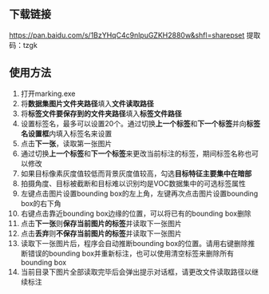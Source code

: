 ## 下载链接

https://pan.baidu.com/s/1BzYHqC4c9nlpuGZKH2880w&shfl=sharepset 提取码：tzgk

## 使用方法
1. 打开marking.exe
2. 将**数据集图片文件夹路径**填入**文件读取路径**
3. 将**标签文件要保存到的文件夹路径**填入**标签文件路径**
4. 设置标签名，最多可以设置20个。通过切换**上一个标签**和**下一个标签**并向**标签名设置框**内填入标签名来设置
5. 点击**下一张**，读取第一张图片
6. 通过切换**上一个标签**和**下一个标签**来更改当前标注的标签，期间标签名称也可以修改
7. 如果目标像素灰度值较低而背景灰度值较高，勾选**目标特征主要集中在暗部**
8. 拍摄角度、目标被截断和目标难以识别均是VOC数据集中的可选标签属性
9. 左键点击图片设置bounding box的左上角，左键再次点击图片设置bounding box的右下角
10. 右键点击靠近bounding box边缘的位置，可以将已有的bounding box删除
11. 点击**下一张**则**保存当前图片的标签**并读取下一张图片
12. 点击**丢弃**则**不保存当前图片的标签**并读取下一张图片
13. 读取下一张图片后，程序会自动推断bounding box的位置。请用右键删除推断错误的bounding box并重新标注，也可以使用清空标签来删除所有bounding box
14. 当前目录下图片全部读取完毕后会弹出提示对话框，请更改文件读取路径以继续标注
